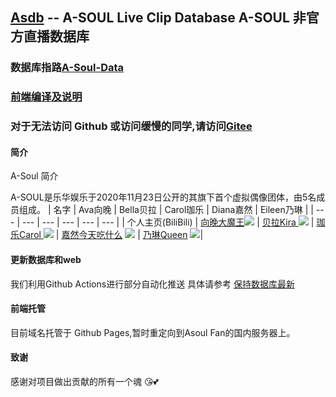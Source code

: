 ## [Asdb](https://asdb.live) -- A-SOUL Live Clip Database  A-SOUL 非官方直播数据库 
### 数据库指路[A-Soul-Data](https://github.com/peterpei1186861238/A-Soul-Data)
### [前端编译及说明](https://github.com/peterpei1186861238/A-Soul-Database/tree/main/build)
### 对于无法访问 Github 或访问缓慢的同学,请访问[Gitee](https://gitee.com/peterpei1186861238/A-Soul-Database)
#### 简介
A-Soul 简介

A-SOUL是乐华娱乐于2020年11月23日公开的其旗下首个虚拟偶像团体，由5名成员组成。
|   名字  |  Ava向晚   | Bella贝拉    |  Carol珈乐   | Diana嘉然    |  Eileen乃琳   | 
| --- | --- | --- | --- | --- | --- | 
|  个人主页(BiliBili)   |  [向晚大魔王](https://space.bilibili.com/672346917 "向晚大魔王")![](https://i0.hdslb.com/bfs/face/566078c52b408571d8ae5e3bcdf57b2283024c27.jpg)   |   [贝拉Kira ](https://space.bilibili.com/672353429/ "贝拉Kira ") ![](https://i2.hdslb.com/bfs/face/668af440f8a8065743d3fa79cfa8f017905d0065.jpg) |  [珈乐Carol ](https://space.bilibili.com/351609538/ "珈乐Carol ")![](https://i2.hdslb.com/bfs/face/a7fea00016a8d3ffb015b6ed8647cc3ed89cbc63.jpg)  |  [嘉然今天吃什么](https://space.bilibili.com/672328094/ "嘉然今天吃什么") ![](https://i2.hdslb.com/bfs/face/d399d6f5cf7943a996ae96999ba3e6ae2a2988de.jpg)  |   [乃琳Queen](https://space.bilibili.com/672342685/ "乃琳Queen")  ![](https://i1.hdslb.com/bfs/face/8895c87082beba1355ea4bc7f91f2786ef49e354.jpg)|   




#### 更新数据库和web
我们利用Github Actions进行部分自动化推送
具体请参考 [保持数据库最新](https://github.com/peterpei1186861238/A-Soul-Database/tree/main/tools/getAsdb)


#### 前端托管
目前域名托管于 Github Pages,暂时重定向到Asoul Fan的国内服务器上。

#### 致谢
感谢对项目做出贡献的所有一个魂 😘💕
